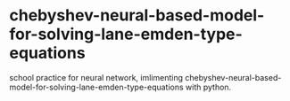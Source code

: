 # chebyshev-neural-based-model-for-solving-lane-emden-type-equations
school practice for neural network, imlimenting chebyshev-neural-based-model-for-solving-lane-emden-type-equations with python. 
